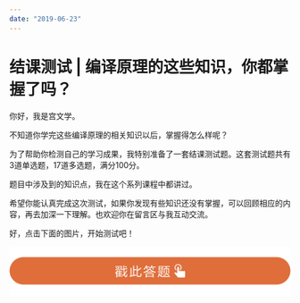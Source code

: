 ```yaml
---
date: "2019-06-23"
---  
```

      
# 结课测试 | 编译原理的这些知识，你都掌握了吗？
你好，我是宫文学。

不知道你学完这些编译原理的相关知识以后，掌握得怎么样呢？

为了帮助你检测自己的学习成果，我特别准备了一套结课测试题。这套测试题共有3道单选题，17道多选题，满分100分。

题目中涉及到的知识点，我在这个系列课程中都讲过。

希望你能认真完成这次测试，如果你发现有些知识还没有掌握，可以回顾相应的内容，再去加深一下理解。也欢迎你在留言区与我互动交流。

好，点击下面的图片，开始测试吧！

[![](./httpsstatic001geekbangorgresourceimage28a428d1be62669b4f3cc01c36466bf811a4.png)](http://time.geekbang.org/quiz/intro?act_id=167&exam_id=383)

<!-- [[[read_end]]] -->